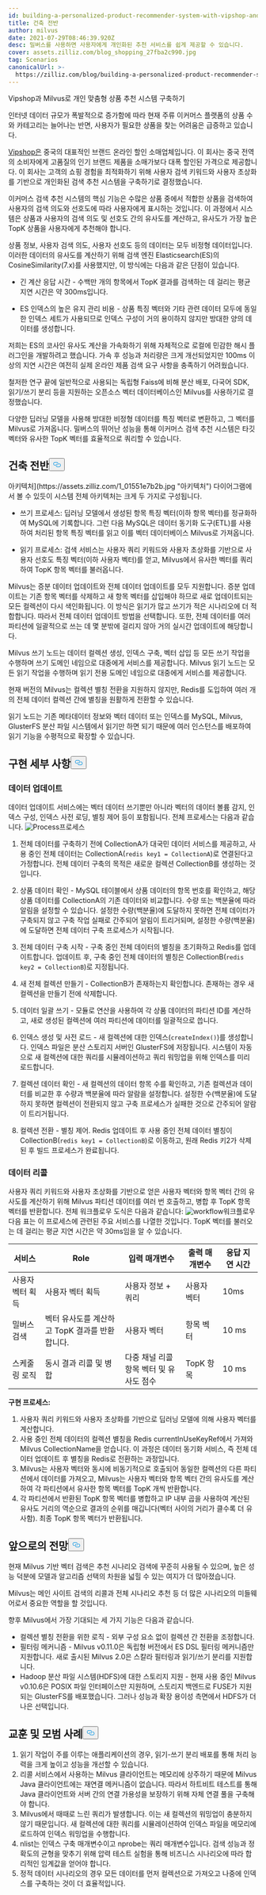 ```yaml
---
id: building-a-personalized-product-recommender-system-with-vipshop-and-milvus.md
title: 건축 전반
author: milvus
date: 2021-07-29T08:46:39.920Z
desc: 밀버스를 사용하면 사용자에게 개인화된 추천 서비스를 쉽게 제공할 수 있습니다.
cover: assets.zilliz.com/blog_shopping_27fba2c990.jpg
tag: Scenarios
canonicalUrl: >-
  https://zilliz.com/blog/building-a-personalized-product-recommender-system-with-vipshop-and-milvus
---
```

<custom-h1>Vipshop과 Milvus로 개인 맞춤형 상품 추천 시스템 구축하기</custom-h1><p>인터넷 데이터 규모가 폭발적으로 증가함에 따라 현재 주류 이커머스 플랫폼의 상품 수와 카테고리는 늘어나는 반면, 사용자가 필요한 상품을 찾는 어려움은 급증하고 있습니다.</p>
<p><a href="https://www.vip.com/">Vipshop은</a> 중국의 대표적인 브랜드 온라인 할인 소매업체입니다. 이 회사는 중국 전역의 소비자에게 고품질의 인기 브랜드 제품을 소매가보다 대폭 할인된 가격으로 제공합니다. 이 회사는 고객의 쇼핑 경험을 최적화하기 위해 사용자 검색 키워드와 사용자 초상화를 기반으로 개인화된 검색 추천 시스템을 구축하기로 결정했습니다.</p>
<p>이커머스 검색 추천 시스템의 핵심 기능은 수많은 상품 중에서 적합한 상품을 검색하여 사용자의 검색 의도와 선호도에 따라 사용자에게 표시하는 것입니다. 이 과정에서 시스템은 상품과 사용자의 검색 의도 및 선호도 간의 유사도를 계산하고, 유사도가 가장 높은 TopK 상품을 사용자에게 추천해야 합니다.</p>
<p>상품 정보, 사용자 검색 의도, 사용자 선호도 등의 데이터는 모두 비정형 데이터입니다. 이러한 데이터의 유사도를 계산하기 위해 검색 엔진 Elasticsearch(ES)의 CosineSimilarity(7.x)를 사용했지만, 이 방식에는 다음과 같은 단점이 있습니다.</p>
<ul>
<li><p>긴 계산 응답 시간 - 수백만 개의 항목에서 TopK 결과를 검색하는 데 걸리는 평균 지연 시간은 약 300ms입니다.</p></li>
<li><p>ES 인덱스의 높은 유지 관리 비용 - 상품 특징 벡터와 기타 관련 데이터 모두에 동일한 인덱스 세트가 사용되므로 인덱스 구성이 거의 용이하지 않지만 방대한 양의 데이터를 생성합니다.</p></li>
</ul>
<p>저희는 ES의 코사인 유사도 계산을 가속화하기 위해 자체적으로 로컬에 민감한 해시 플러그인을 개발하려고 했습니다. 가속 후 성능과 처리량은 크게 개선되었지만 100ms 이상의 지연 시간은 여전히 실제 온라인 제품 검색 요구 사항을 충족하기 어려웠습니다.</p>
<p>철저한 연구 끝에 일반적으로 사용되는 독립형 Faiss에 비해 분산 배포, 다국어 SDK, 읽기/쓰기 분리 등을 지원하는 오픈소스 벡터 데이터베이스인 Milvus를 사용하기로 결정했습니다.</p>
<p>다양한 딥러닝 모델을 사용해 방대한 비정형 데이터를 특징 벡터로 변환하고, 그 벡터를 Milvus로 가져옵니다. 밀버스의 뛰어난 성능을 통해 이커머스 검색 추천 시스템은 타깃 벡터와 유사한 TopK 벡터를 효율적으로 쿼리할 수 있습니다.</p>
<h2 id="Overall-Architecture" class="common-anchor-header">건축 전반<button data-href="#Overall-Architecture" class="anchor-icon" translate="no">
      <svg translate="no"
        aria-hidden="true"
        focusable="false"
        height="20"
        version="1.1"
        viewBox="0 0 16 16"
        width="16"
      >
        <path
          fill="#0092E4"
          fill-rule="evenodd"
          d="M4 9h1v1H4c-1.5 0-3-1.69-3-3.5S2.55 3 4 3h4c1.45 0 3 1.69 3 3.5 0 1.41-.91 2.72-2 3.25V8.59c.58-.45 1-1.27 1-2.09C10 5.22 8.98 4 8 4H4c-.98 0-2 1.22-2 2.5S3 9 4 9zm9-3h-1v1h1c1 0 2 1.22 2 2.5S13.98 12 13 12H9c-.98 0-2-1.22-2-2.5 0-.83.42-1.64 1-2.09V6.25c-1.09.53-2 1.84-2 3.25C6 11.31 7.55 13 9 13h4c1.45 0 3-1.69 3-3.5S14.5 6 13 6z"
        ></path>
      </svg>
    </button></h2><p>아키텍처](https://assets.zilliz.com/1_01551e7b2b.jpg &quot;아키텍처&quot;) 다이어그램에서 볼 수 있듯이 시스템 전체 아키텍처는 크게 두 가지로 구성됩니다.</p>
<ul>
<li><p>쓰기 프로세스: 딥러닝 모델에서 생성된 항목 특징 벡터(이하 항목 벡터)를 정규화하여 MySQL에 기록합니다. 그런 다음 MySQL은 데이터 동기화 도구(ETL)를 사용하여 처리된 항목 특징 벡터를 읽고 이를 벡터 데이터베이스 Milvus로 가져옵니다.</p></li>
<li><p>읽기 프로세스: 검색 서비스는 사용자 쿼리 키워드와 사용자 초상화를 기반으로 사용자 선호도 특징 벡터(이하 사용자 벡터)를 얻고, Milvus에서 유사한 벡터를 쿼리하여 TopK 항목 벡터를 불러옵니다.</p></li>
</ul>
<p>Milvus는 증분 데이터 업데이트와 전체 데이터 업데이트를 모두 지원합니다. 증분 업데이트는 기존 항목 벡터를 삭제하고 새 항목 벡터를 삽입해야 하므로 새로 업데이트되는 모든 컬렉션이 다시 색인화됩니다. 이 방식은 읽기가 많고 쓰기가 적은 시나리오에 더 적합합니다. 따라서 전체 데이터 업데이트 방법을 선택합니다. 또한, 전체 데이터를 여러 파티션에 일괄적으로 쓰는 데 몇 분밖에 걸리지 않아 거의 실시간 업데이트에 해당합니다.</p>
<p>Milvus 쓰기 노드는 데이터 컬렉션 생성, 인덱스 구축, 벡터 삽입 등 모든 쓰기 작업을 수행하며 쓰기 도메인 네임으로 대중에게 서비스를 제공합니다. Milvus 읽기 노드는 모든 읽기 작업을 수행하며 읽기 전용 도메인 네임으로 대중에게 서비스를 제공합니다.</p>
<p>현재 버전의 Milvus는 컬렉션 별칭 전환을 지원하지 않지만, Redis를 도입하여 여러 개의 전체 데이터 컬렉션 간에 별칭을 원활하게 전환할 수 있습니다.</p>
<p>읽기 노드는 기존 메타데이터 정보와 벡터 데이터 또는 인덱스를 MySQL, Milvus, GlusterFS 분산 파일 시스템에서 읽기만 하면 되기 때문에 여러 인스턴스를 배포하여 읽기 기능을 수평적으로 확장할 수 있습니다.</p>
<h2 id="Implementation-Details" class="common-anchor-header">구현 세부 사항<button data-href="#Implementation-Details" class="anchor-icon" translate="no">
      <svg translate="no"
        aria-hidden="true"
        focusable="false"
        height="20"
        version="1.1"
        viewBox="0 0 16 16"
        width="16"
      >
        <path
          fill="#0092E4"
          fill-rule="evenodd"
          d="M4 9h1v1H4c-1.5 0-3-1.69-3-3.5S2.55 3 4 3h4c1.45 0 3 1.69 3 3.5 0 1.41-.91 2.72-2 3.25V8.59c.58-.45 1-1.27 1-2.09C10 5.22 8.98 4 8 4H4c-.98 0-2 1.22-2 2.5S3 9 4 9zm9-3h-1v1h1c1 0 2 1.22 2 2.5S13.98 12 13 12H9c-.98 0-2-1.22-2-2.5 0-.83.42-1.64 1-2.09V6.25c-1.09.53-2 1.84-2 3.25C6 11.31 7.55 13 9 13h4c1.45 0 3-1.69 3-3.5S14.5 6 13 6z"
        ></path>
      </svg>
    </button></h2><h3 id="Data-Update" class="common-anchor-header">데이터 업데이트</h3><p>데이터 업데이트 서비스에는 벡터 데이터 쓰기뿐만 아니라 벡터의 데이터 볼륨 감지, 인덱스 구성, 인덱스 사전 로딩, 별칭 제어 등이 포함됩니다. 전체 프로세스는 다음과 같습니다. <span class="img-wrapper"> <img translate="no" src="https://assets.zilliz.com/2_6052b01334.jpg" alt="Process" class="doc-image" id="process" /><span>프로세스</span> </span></p>
<ol>
<li><p>전체 데이터를 구축하기 전에 CollectionA가 대국민 데이터 서비스를 제공하고, 사용 중인 전체 데이터는 CollectionA(<code translate="no">redis key1 = CollectionA</code>)로 연결된다고 가정합니다. 전체 데이터 구축의 목적은 새로운 컬렉션 CollectionB를 생성하는 것입니다.</p></li>
<li><p>상품 데이터 확인 - MySQL 테이블에서 상품 데이터의 항목 번호를 확인하고, 해당 상품 데이터를 CollectionA의 기존 데이터와 비교합니다. 수량 또는 백분율에 따라 알림을 설정할 수 있습니다. 설정한 수량(백분율)에 도달하지 못하면 전체 데이터가 구축되지 않고 구축 작업 실패로 간주되어 알림이 트리거되며, 설정한 수량(백분율)에 도달하면 전체 데이터 구축 프로세스가 시작됩니다.</p></li>
<li><p>전체 데이터 구축 시작 - 구축 중인 전체 데이터의 별칭을 초기화하고 Redis를 업데이트합니다. 업데이트 후, 구축 중인 전체 데이터의 별칭은 CollectionB(<code translate="no">redis key2 = CollectionB</code>)로 지정됩니다.</p></li>
<li><p>새 전체 컬렉션 만들기 - CollectionB가 존재하는지 확인합니다. 존재하는 경우 새 컬렉션을 만들기 전에 삭제합니다.</p></li>
<li><p>데이터 일괄 쓰기 - 모듈로 연산을 사용하여 각 상품 데이터의 파티션 ID를 계산하고, 새로 생성된 컬렉션에 여러 파티션에 데이터를 일괄적으로 씁니다.</p></li>
<li><p>인덱스 생성 및 사전 로드 - 새 컬렉션에 대한 인덱스(<code translate="no">createIndex()</code>)를 생성합니다. 인덱스 파일은 분산 스토리지 서버인 GlusterFS에 저장됩니다. 시스템이 자동으로 새 컬렉션에 대한 쿼리를 시뮬레이션하고 쿼리 워밍업을 위해 인덱스를 미리 로드합니다.</p></li>
<li><p>컬렉션 데이터 확인 - 새 컬렉션의 데이터 항목 수를 확인하고, 기존 컬렉션과 데이터를 비교한 후 수량과 백분율에 따라 알람을 설정합니다. 설정한 수(백분율)에 도달하지 못하면 컬렉션이 전환되지 않고 구축 프로세스가 실패한 것으로 간주되어 알람이 트리거됩니다.</p></li>
<li><p>컬렉션 전환 - 별칭 제어. Redis 업데이트 후 사용 중인 전체 데이터 별칭이 CollectionB(<code translate="no">redis key1 = CollectionB</code>)로 이동하고, 원래 Redis 키2가 삭제된 후 빌드 프로세스가 완료됩니다.</p></li>
</ol>
<h3 id="Data-Recall" class="common-anchor-header">데이터 리콜</h3><p>사용자 쿼리 키워드와 사용자 초상화를 기반으로 얻은 사용자 벡터와 항목 벡터 간의 유사도를 계산하기 위해 Milvus 파티션 데이터를 여러 번 호출하고, 병합 후 TopK 항목 벡터를 반환합니다. 전체 워크플로우 도식은 다음과 같습니다: <span class="img-wrapper"> <img translate="no" src="https://assets.zilliz.com/3_93518602b1.jpg" alt="workflow" class="doc-image" id="workflow" /><span>워크플로우</span> </span>다음 표는 이 프로세스에 관련된 주요 서비스를 나열한 것입니다. TopK 벡터를 불러오는 데 걸리는 평균 지연 시간은 약 30ms임을 알 수 있습니다.</p>
<table>
<thead>
<tr><th><strong>서비스</strong></th><th><strong>Role</strong></th><th><strong>입력 매개변수</strong></th><th><strong>출력 매개변수</strong></th><th><strong>응답 지연 시간</strong></th></tr>
</thead>
<tbody>
<tr><td>사용자 벡터 획득</td><td>사용자 벡터 획득</td><td>사용자 정보 + 쿼리</td><td>사용자 벡터</td><td>10ms</td></tr>
<tr><td>밀버스 검색</td><td>벡터 유사도를 계산하고 TopK 결과를 반환합니다.</td><td>사용자 벡터</td><td>항목 벡터</td><td>10 ms</td></tr>
<tr><td>스케줄링 로직</td><td>동시 결과 리콜 및 병합</td><td>다중 채널 리콜 항목 벡터 및 유사도 점수</td><td>TopK 항목</td><td>10 ms</td></tr>
</tbody>
</table>
<p><strong>구현 프로세스:</strong></p>
<ol>
<li>사용자 쿼리 키워드와 사용자 초상화를 기반으로 딥러닝 모델에 의해 사용자 벡터를 계산합니다.</li>
<li>사용 중인 전체 데이터의 컬렉션 별칭을 Redis currentInUseKeyRef에서 가져와 Milvus CollectionName을 얻습니다. 이 과정은 데이터 동기화 서비스, 즉 전체 데이터 업데이트 후 별칭을 Redis로 전환하는 과정입니다.</li>
<li>Milvus는 사용자 벡터와 동시에 비동기적으로 호출되어 동일한 컬렉션의 다른 파티션에서 데이터를 가져오고, Milvus는 사용자 벡터와 항목 벡터 간의 유사도를 계산하여 각 파티션에서 유사한 항목 벡터를 TopK 개씩 반환합니다.</li>
<li>각 파티션에서 반환된 TopK 항목 벡터를 병합하고 IP 내부 곱을 사용하여 계산된 유사도 거리의 역순으로 결과의 순위를 매깁니다(벡터 사이의 거리가 클수록 더 유사함). 최종 TopK 항목 벡터가 반환됩니다.</li>
</ol>
<h2 id="Looking-Ahead" class="common-anchor-header">앞으로의 전망<button data-href="#Looking-Ahead" class="anchor-icon" translate="no">
      <svg translate="no"
        aria-hidden="true"
        focusable="false"
        height="20"
        version="1.1"
        viewBox="0 0 16 16"
        width="16"
      >
        <path
          fill="#0092E4"
          fill-rule="evenodd"
          d="M4 9h1v1H4c-1.5 0-3-1.69-3-3.5S2.55 3 4 3h4c1.45 0 3 1.69 3 3.5 0 1.41-.91 2.72-2 3.25V8.59c.58-.45 1-1.27 1-2.09C10 5.22 8.98 4 8 4H4c-.98 0-2 1.22-2 2.5S3 9 4 9zm9-3h-1v1h1c1 0 2 1.22 2 2.5S13.98 12 13 12H9c-.98 0-2-1.22-2-2.5 0-.83.42-1.64 1-2.09V6.25c-1.09.53-2 1.84-2 3.25C6 11.31 7.55 13 9 13h4c1.45 0 3-1.69 3-3.5S14.5 6 13 6z"
        ></path>
      </svg>
    </button></h2><p>현재 Milvus 기반 벡터 검색은 추천 시나리오 검색에 꾸준히 사용될 수 있으며, 높은 성능 덕분에 모델과 알고리즘 선택의 차원을 넓힐 수 있는 여지가 더 많아졌습니다.</p>
<p>Milvus는 메인 사이트 검색의 리콜과 전체 시나리오 추천 등 더 많은 시나리오의 미들웨어로서 중요한 역할을 할 것입니다.</p>
<p>향후 Milvus에서 가장 기대되는 세 가지 기능은 다음과 같습니다.</p>
<ul>
<li>컬렉션 별칭 전환을 위한 로직 - 외부 구성 요소 없이 컬렉션 간 전환을 조정합니다.</li>
<li>필터링 메커니즘 - Milvus v0.11.0은 독립형 버전에서 ES DSL 필터링 메커니즘만 지원합니다. 새로 출시된 Milvus 2.0은 스칼라 필터링과 읽기/쓰기 분리를 지원합니다.</li>
<li>Hadoop 분산 파일 시스템(HDFS)에 대한 스토리지 지원 - 현재 사용 중인 Milvus v0.10.6은 POSIX 파일 인터페이스만 지원하며, 스토리지 백엔드로 FUSE가 지원되는 GlusterFS를 배포했습니다. 그러나 성능과 확장 용이성 측면에서 HDFS가 더 나은 선택입니다.</li>
</ul>
<h2 id="Lessons-Learned-and-Best-Practices" class="common-anchor-header">교훈 및 모범 사례<button data-href="#Lessons-Learned-and-Best-Practices" class="anchor-icon" translate="no">
      <svg translate="no"
        aria-hidden="true"
        focusable="false"
        height="20"
        version="1.1"
        viewBox="0 0 16 16"
        width="16"
      >
        <path
          fill="#0092E4"
          fill-rule="evenodd"
          d="M4 9h1v1H4c-1.5 0-3-1.69-3-3.5S2.55 3 4 3h4c1.45 0 3 1.69 3 3.5 0 1.41-.91 2.72-2 3.25V8.59c.58-.45 1-1.27 1-2.09C10 5.22 8.98 4 8 4H4c-.98 0-2 1.22-2 2.5S3 9 4 9zm9-3h-1v1h1c1 0 2 1.22 2 2.5S13.98 12 13 12H9c-.98 0-2-1.22-2-2.5 0-.83.42-1.64 1-2.09V6.25c-1.09.53-2 1.84-2 3.25C6 11.31 7.55 13 9 13h4c1.45 0 3-1.69 3-3.5S14.5 6 13 6z"
        ></path>
      </svg>
    </button></h2><ol>
<li>읽기 작업이 주를 이루는 애플리케이션의 경우, 읽기-쓰기 분리 배포를 통해 처리 능력을 크게 높이고 성능을 개선할 수 있습니다.</li>
<li>리콜 서비스에서 사용하는 Milvus 클라이언트는 메모리에 상주하기 때문에 Milvus Java 클라이언트에는 재연결 메커니즘이 없습니다. 따라서 하트비트 테스트를 통해 Java 클라이언트와 서버 간의 연결 가용성을 보장하기 위해 자체 연결 풀을 구축해야 합니다.</li>
<li>Milvus에서 때때로 느린 쿼리가 발생합니다. 이는 새 컬렉션의 워밍업이 충분하지 않기 때문입니다. 새 컬렉션에 대한 쿼리를 시뮬레이션하여 인덱스 파일을 메모리에 로드하여 인덱스 워밍업을 수행합니다.</li>
<li>nlist는 인덱스 구축 매개변수이고 nprobe는 쿼리 매개변수입니다. 검색 성능과 정확도의 균형을 맞추기 위해 압력 테스트 실험을 통해 비즈니스 시나리오에 따라 합리적인 임계값을 얻어야 합니다.</li>
<li>정적 데이터 시나리오의 경우 모든 데이터를 먼저 컬렉션으로 가져오고 나중에 인덱스를 구축하는 것이 더 효율적입니다.</li>
</ol>
